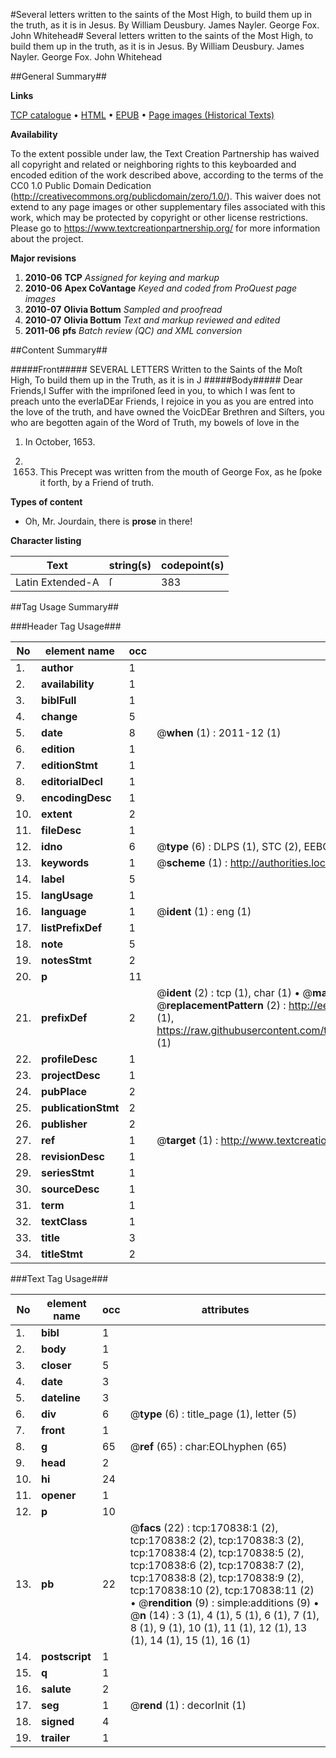 #Several letters written to the saints of the Most High, to build them up in the truth, as it is in Jesus. By William Deusbury. James Nayler. George Fox. John Whitehead#
Several letters written to the saints of the Most High, to build them up in the truth, as it is in Jesus. By William Deusbury. James Nayler. George Fox. John Whitehead

##General Summary##

**Links**

[TCP catalogue](http://www.ota.ox.ac.uk/tcp/)  • 
[HTML](http://tei.it.ox.ac.uk/tcp/Texts-HTML/free/A81/A81402.html)  • 
[EPUB](http://tei.it.ox.ac.uk/tcp/Texts-EPUB/free/A81/A81402.epub) • 
[Page images (Historical Texts)](https://historicaltexts.jisc.ac.uk/eebo-99897123e)

**Availability**

To the extent possible under law, the Text Creation Partnership has waived all copyright and related or neighboring rights to this keyboarded and encoded edition of the work described above, according to the terms of the CC0 1.0 Public Domain Dedication (http://creativecommons.org/publicdomain/zero/1.0/). This waiver does not extend to any page images or other supplementary files associated with this work, which may be protected by copyright or other license restrictions. Please go to https://www.textcreationpartnership.org/ for more information about the project.

**Major revisions**

1. __2010-06__ __TCP__ *Assigned for keying and markup*
1. __2010-06__ __Apex CoVantage__ *Keyed and coded from ProQuest page images*
1. __2010-07__ __Olivia Bottum__ *Sampled and proofread*
1. __2010-07__ __Olivia Bottum__ *Text and markup reviewed and edited*
1. __2011-06__ __pfs__ *Batch review (QC) and XML conversion*

##Content Summary##

#####Front#####
SEVERAL LETTERS Written to the Saints of the Moſt High, To build them up in the Truth, as it is in J
#####Body#####
Dear Friends,I Suffer with the impriſoned ſeed in you, to which I was ſent to preach unto the everlaDEar Friends, I rejoice in you as you are entred into the love of the truth, and have owned the VoicDEar Brethren and Siſters, you who are begotten again of the Word of Truth, my bowels of love in the
1. In October, 1653.

1. 1653. This Precept was written from the mouth of George Fox, as he ſpoke it forth, by a Friend of truth.

**Types of content**

  * Oh, Mr. Jourdain, there is **prose** in there!

**Character listing**


|Text|string(s)|codepoint(s)|
|---|---|---|
|Latin Extended-A|ſ|383|

##Tag Usage Summary##

###Header Tag Usage###

|No|element name|occ|attributes|
|---|---|---|---|
|1.|__author__|1||
|2.|__availability__|1||
|3.|__biblFull__|1||
|4.|__change__|5||
|5.|__date__|8| @__when__ (1) : 2011-12 (1)|
|6.|__edition__|1||
|7.|__editionStmt__|1||
|8.|__editorialDecl__|1||
|9.|__encodingDesc__|1||
|10.|__extent__|2||
|11.|__fileDesc__|1||
|12.|__idno__|6| @__type__ (6) : DLPS (1), STC (2), EEBO-CITATION (1), PROQUEST (1), VID (1)|
|13.|__keywords__|1| @__scheme__ (1) : http://authorities.loc.gov/ (1)|
|14.|__label__|5||
|15.|__langUsage__|1||
|16.|__language__|1| @__ident__ (1) : eng (1)|
|17.|__listPrefixDef__|1||
|18.|__note__|5||
|19.|__notesStmt__|2||
|20.|__p__|11||
|21.|__prefixDef__|2| @__ident__ (2) : tcp (1), char (1)  •  @__matchPattern__ (2) : ([0-9\-]+):([0-9IVX]+) (1), (.+) (1)  •  @__replacementPattern__ (2) : http://eebo.chadwyck.com/downloadtiff?vid=$1&page=$2 (1), https://raw.githubusercontent.com/textcreationpartnership/Texts/master/tcpchars.xml#$1 (1)|
|22.|__profileDesc__|1||
|23.|__projectDesc__|1||
|24.|__pubPlace__|2||
|25.|__publicationStmt__|2||
|26.|__publisher__|2||
|27.|__ref__|1| @__target__ (1) : http://www.textcreationpartnership.org/docs/. (1)|
|28.|__revisionDesc__|1||
|29.|__seriesStmt__|1||
|30.|__sourceDesc__|1||
|31.|__term__|1||
|32.|__textClass__|1||
|33.|__title__|3||
|34.|__titleStmt__|2||


###Text Tag Usage###

|No|element name|occ|attributes|
|---|---|---|---|
|1.|__bibl__|1||
|2.|__body__|1||
|3.|__closer__|5||
|4.|__date__|3||
|5.|__dateline__|3||
|6.|__div__|6| @__type__ (6) : title_page (1), letter (5)|
|7.|__front__|1||
|8.|__g__|65| @__ref__ (65) : char:EOLhyphen (65)|
|9.|__head__|2||
|10.|__hi__|24||
|11.|__opener__|1||
|12.|__p__|10||
|13.|__pb__|22| @__facs__ (22) : tcp:170838:1 (2), tcp:170838:2 (2), tcp:170838:3 (2), tcp:170838:4 (2), tcp:170838:5 (2), tcp:170838:6 (2), tcp:170838:7 (2), tcp:170838:8 (2), tcp:170838:9 (2), tcp:170838:10 (2), tcp:170838:11 (2)  •  @__rendition__ (9) : simple:additions (9)  •  @__n__ (14) : 3 (1), 4 (1), 5 (1), 6 (1), 7 (1), 8 (1), 9 (1), 10 (1), 11 (1), 12 (1), 13 (1), 14 (1), 15 (1), 16 (1)|
|14.|__postscript__|1||
|15.|__q__|1||
|16.|__salute__|2||
|17.|__seg__|1| @__rend__ (1) : decorInit (1)|
|18.|__signed__|4||
|19.|__trailer__|1||
